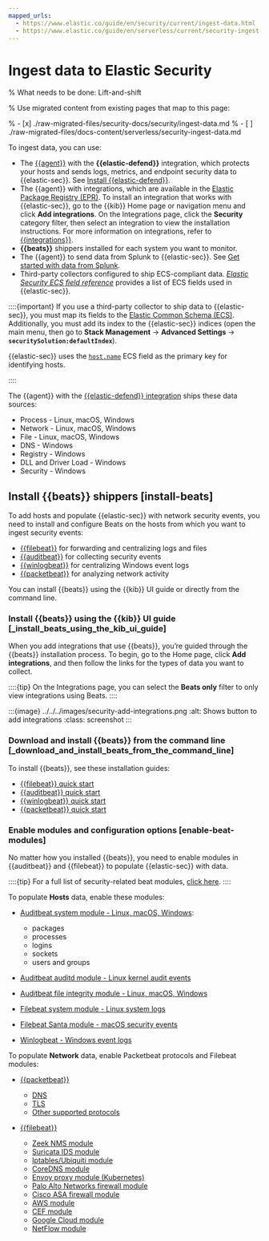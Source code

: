 ```yaml
---
mapped_urls:
  - https://www.elastic.co/guide/en/security/current/ingest-data.html
  - https://www.elastic.co/guide/en/serverless/current/security-ingest-data.html
---
```


# Ingest data to Elastic Security

% What needs to be done: Lift-and-shift

% Use migrated content from existing pages that map to this page:

% - [x] ./raw-migrated-files/security-docs/security/ingest-data.md
% - [ ] ./raw-migrated-files/docs-content/serverless/security-ingest-data.md

To ingest data, you can use:

* The [{{agent}}](https://www.elastic.co/guide/en/fleet/current/fleet-overview.html) with the **{{elastic-defend}}** integration, which protects your hosts and sends logs, metrics, and endpoint security data to {{elastic-sec}}. See [Install {{elastic-defend}}](/solutions/security/configure-elastic-defend/install-elastic-defend.md).
* The {{agent}} with integrations, which are available in the [Elastic Package Registry (EPR)](https://www.elastic.co/guide/en/fleet/current/fleet-overview.html#package-registry-intro). To install an integration that works with {{elastic-sec}}, go to the {{kib}} Home page or navigation menu and click **Add integrations**. On the Integrations page, click the **Security** category filter, then select an integration to view the installation instructions. For more information on integrations, refer to [{{integrations}}](https://docs.elastic.co/en/integrations).
* **{{beats}}** shippers installed for each system you want to monitor.
* The {{agent}} to send data from Splunk to {{elastic-sec}}. See [Get started with data from Splunk](/solutions/observability/get-started/add-data-from-splunk.md).
* Third-party collectors configured to ship ECS-compliant data. [*Elastic Security ECS field reference*](https://www.elastic.co/guide/en/security/current/siem-field-reference.html) provides a list of ECS fields used in {{elastic-sec}}.

::::{important}
If you use a third-party collector to ship data to {{elastic-sec}}, you must map its fields to the [Elastic Common Schema (ECS)](https://www.elastic.co/guide/en/ecs/current). Additionally, you must add its index to the {{elastic-sec}} indices (open the main menu, then go to **Stack Management** → **Advanced Settings** → **`securitySolution:defaultIndex`**).

{{elastic-sec}} uses the [`host.name`](https://www.elastic.co/guide/en/ecs/current/ecs-host.html) ECS field as the primary key for identifying hosts.

::::


The {{agent}} with the [{{elastic-defend}} integration](https://www.elastic.co/products/endpoint-security) ships these data sources:

* Process - Linux, macOS, Windows
* Network - Linux, macOS, Windows
* File - Linux, macOS, Windows
* DNS - Windows
* Registry - Windows
* DLL and Driver Load - Windows
* Security - Windows


## Install {{beats}} shippers [install-beats]

To add hosts and populate {{elastic-sec}} with network security events, you need to install and configure Beats on the hosts from which you want to ingest security events:

* [{{filebeat}}](https://www.elastic.co/products/beats/filebeat) for forwarding and centralizing logs and files
* [{{auditbeat}}](https://www.elastic.co/products/beats/auditbeat) for collecting security events
* [{{winlogbeat}}](https://www.elastic.co/products/beats/winlogbeat) for centralizing Windows event logs
* [{{packetbeat}}](https://www.elastic.co/products/beats/packetbeat) for analyzing network activity

You can install {{beats}} using the {{kib}} UI guide or directly from the command line.


### Install {{beats}} using the {{kib}} UI guide [_install_beats_using_the_kib_ui_guide]

When you add integrations that use {{beats}}, you’re guided through the {{beats}} installation process. To begin, go to the Home page, click **Add integrations**, and then follow the links for the types of data you want to collect.

::::{tip}
On the Integrations page, you can select the **Beats only** filter to only view integrations using Beats.
::::


:::{image} ../../../images/security-add-integrations.png
:alt: Shows button to add integrations
:class: screenshot
:::


### Download and install {{beats}} from the command line [_download_and_install_beats_from_the_command_line]

To install {{beats}}, see these installation guides:

* [{{filebeat}} quick start](https://www.elastic.co/guide/en/beats/filebeat/current/filebeat-installation-configuration.html)
* [{{auditbeat}} quick start](https://www.elastic.co/guide/en/beats/auditbeat/current/auditbeat-installation-configuration.html)
* [{{winlogbeat}} quick start](https://www.elastic.co/guide/en/beats/winlogbeat/current/winlogbeat-installation-configuration.html)
* [{{packetbeat}} quick start](https://www.elastic.co/guide/en/beats/packetbeat/current/packetbeat-installation-configuration.html)


### Enable modules and configuration options [enable-beat-modules]

No matter how you installed {{beats}}, you need to enable modules in {{auditbeat}} and {{filebeat}} to populate {{elastic-sec}} with data.

::::{tip}
For a full list of security-related beat modules, [click here](https://www.elastic.co/integrations?solution=security).
::::


To populate **Hosts** data, enable these modules:

* [Auditbeat system module  - Linux, macOS, Windows](https://www.elastic.co/guide/en/beats/auditbeat/current/auditbeat-module-system.html):

    * packages
    * processes
    * logins
    * sockets
    * users and groups

* [Auditbeat auditd module - Linux kernel audit events](https://www.elastic.co/guide/en/beats/auditbeat/current/auditbeat-module-auditd.html)
* [Auditbeat file integrity module - Linux, macOS, Windows](https://www.elastic.co/guide/en/beats/auditbeat/current/auditbeat-module-file_integrity.html)
* [Filebeat system module - Linux system logs](https://www.elastic.co/guide/en/beats/filebeat/current/filebeat-module-system.html)
* [Filebeat Santa module  - macOS security events](https://www.elastic.co/guide/en/beats/filebeat/current/filebeat-module-santa.html)
* [Winlogbeat - Windows event logs](https://www.elastic.co/guide/en/beats/winlogbeat/current/_winlogbeat_overview.html)

To populate **Network** data, enable Packetbeat protocols and Filebeat modules:

* [{{packetbeat}}](https://www.elastic.co/guide/en/beats/packetbeat/current/packetbeat-overview.html)

    * [DNS](https://www.elastic.co/guide/en/beats/packetbeat/current/packetbeat-dns-options.html)
    * [TLS](https://www.elastic.co/guide/en/beats/packetbeat/current/configuration-tls.html)
    * [Other supported protocols](https://www.elastic.co/guide/en/beats/packetbeat/current/configuration-protocols.html)

* [{{filebeat}}](https://www.elastic.co/guide/en/beats/filebeat/current/filebeat-overview.html)

    * [Zeek NMS module](https://www.elastic.co/guide/en/beats/filebeat/current/filebeat-module-zeek.html)
    * [Suricata IDS module](https://www.elastic.co/guide/en/beats/filebeat/current/filebeat-module-suricata.html)
    * [Iptables/Ubiquiti module](https://www.elastic.co/guide/en/beats/filebeat/current/filebeat-module-iptables.html)
    * [CoreDNS module](https://www.elastic.co/guide/en/beats/filebeat/current/filebeat-module-coredns.html)
    * [Envoy proxy module (Kubernetes)](https://www.elastic.co/guide/en/beats/filebeat/current/filebeat-module-envoyproxy.html)
    * [Palo Alto Networks firewall module](https://www.elastic.co/guide/en/beats/filebeat/current/filebeat-module-panw.html)
    * [Cisco ASA firewall module](https://www.elastic.co/guide/en/beats/filebeat/current/filebeat-module-cisco.html)
    * [AWS module](https://www.elastic.co/guide/en/beats/filebeat/current/filebeat-module-aws.html)
    * [CEF module](https://www.elastic.co/guide/en/beats/filebeat/current/filebeat-module-cef.html)
    * [Google Cloud module](https://www.elastic.co/guide/en/beats/filebeat/current/filebeat-module-googlecloud.html)
    * [NetFlow module](https://www.elastic.co/guide/en/beats/filebeat/current/filebeat-module-netflow.html)
